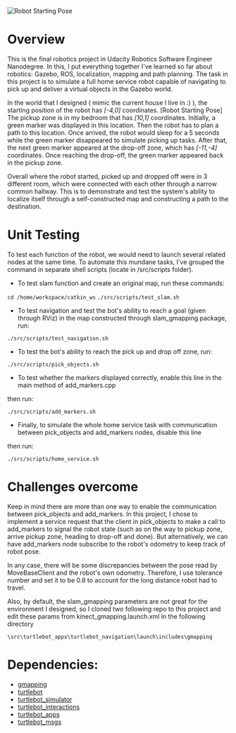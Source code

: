 ![Robot Starting Pose](/screenshots/RobotStartingPose.JPG)

# Overview

This is the final robotics project in Udacity Robotics Software Engineer Nanodegree. In this, I put everything together I've learned so far about robotics: Gazebo, ROS, localization, mapping and path planning. The task in this project is to simulate a full home service robot capable of navigating to pick up and deliver a virtual objects in the Gazebo world.

In the world that I designed ( mimic the current house I live in :) ), the starting position of the robot has *[-4,0]* coordinates. 
[Robot Starting Pose]
The pickup zone is in my bedroom that has *[10,1]* coordinates. Initially, a green marker was displayed in this location. 
Then the robot has to plan a path to this location. 
Once arrived, the robot would sleep for a 5 seconds while the green marker disappeared to simulate picking up tasks. 
After that, the next green marker appeared at the drop-off zone, which has *[-11,-4]* coordinates. 
Once reaching the drop-off, the green marker appeared back in the pickup zone.

Overall where the robot started, picked up and dropped off were in 3 different room, which were connected with each other through a narrow common hallway. This is to demonstrate and test the system's ability to localize itself through a self-constructed map and constructing a path to the destination.

# Unit Testing

To test each function of the robot, we would need to launch several related nodes at the same time. To automate this mundane tasks, I've grouped the command in separate shell scripts (locate in /src/scripts folder).

- To test slam function and create an original map, run these commands:

`cd /home/workspace/catkin_ws`
`./src/scripts/test_slam.sh`

- To test navigation and test the bot's ability to reach a goal (given through RViz) in the map constructed through slam_gmapping package, run:

`./src/scripts/test_navigation.sh`

- To test the bot's ability to reach the pick up and drop off zone, run:

`./src/scripts/pick_objects.sh`

- To test whether the markers displayed correctly, enable this line in the main method of add_markers.cpp

then run:

`./src/scripts/add_markers.sh`

- Finally, to simulate the whole home service task with communication between pick_objects and add_markers nodes, disable this line

then run:

`./src/scripts/home_service.sh`

# Challenges overcome

Keep in mind there are more than one way to enable the communication between pick_objects and add_markers. In this project, I chose to implement a service request that the client in pick_objects to make a call to add_markers to signal the robot state (such as on the way to pickup zone, arrive pickup zone, heading to drop-off and done). But alternatively, we can have add_markers node subscribe to the robot's odometry to keep track of robot pose. 

In any case, there will be some discrepancies between the pose read by MoveBaseClient and the robot's own odometry. Therefore, I use tolerance number and set it to be 0.8 to account for the long distance robot had to travel. 

Also, by default, the slam_gmapping parameters are not great for the environment I designed, so I cloned two following repo to this project and edit these params from kinect_gmapping.launch.xml in the following directory

`\src\turtlebot_apps\turtlebot_navigation\launch\includes\gmapping`

# Dependencies:
- [gmapping](http://wiki.ros.org/gmapping)
- [turtlebot](http://wiki.ros.org/turtlebot_teleop)
- [turtlebot_simulator](http://wiki.ros.org/turtlebot_rviz_launchers)
- [turtlebot_interactions](http://wiki.ros.org/turtlebot_gazebo)
- [turtlebot_apps](https://github.com/turtlebot/turtlebot_apps)
- [turtlebot_msgs](https://github.com/turtlebot/turtlebot_msgs)
